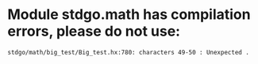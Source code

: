 # Module stdgo.math has compilation errors, please do not use:
```
stdgo/math/big_test/Big_test.hx:780: characters 49-50 : Unexpected .

```

